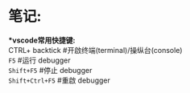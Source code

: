 # 笔记:
__*vscode常用快捷键:__\
CTRL+ backtick  #开啟终端(terminal)/操纵台(console)\
`F5`            #运行 debugger\
`Shift+F5`      #停止 debugger\
`Shift+Ctrl+F5` #重啟 debugger



